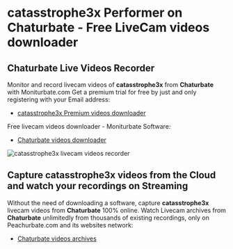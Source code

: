 # catasstrophe3x Performer on Chaturbate - Free LiveCam videos downloader

## Chaturbate Live Videos Recorder

Monitor and record livecam videos of **catasstrophe3x** from **Chaturbate** with Moniturbate.com
Get a premium trial for free by just and only registering with your Email address:
* [catasstrophe3x Premium videos downloader](https://moniturbate.com/request-demo-licence-key.html)

Free livecam videos downloader - Moniturbate Software:
* [Chaturbate videos downloader](https://moniturbate.com/moniturbate-download-software.html)

![catasstrophe3x livecam videos recorder](https://peachurnet.com/templates/moniturbate-software.png)


## Capture catasstrophe3x videos from the Cloud and watch your recordings on Streaming

Without the need of downloading a software, capture **catasstrophe3x** livecam videos from **Chaturbate** 100% online.
Watch Livecam archives from **Chaturbate** unlimitedly from thousands of existing recordings, only on Peachurbate.com and its websites network:
* [Chaturbate videos archives](https://peachurnet.com/)